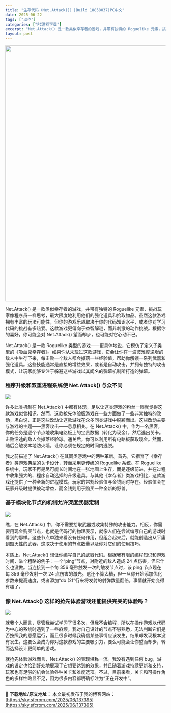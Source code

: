 ```yaml
---
title: "生存代码（Net.Attack()）|Build 18858037|PC中文"
date: 2025-06-22
tags: ["动作"]
categories: ["PC游戏下载"]
excerpt: "Net.Attack() 是一款类似幸存者的游戏，并带有独特的 Roguelike 元素，挑战玩家像程序员一样思考，最大限度地利用他们的强化道具和拾取物品。虽然这款游戏拥有丰富的玩法可能性，但你的游戏乐趣取决于你的代码知识水平，或者你对学习代码的挑战有多热爱。这款游戏更偏向于益智解谜，而非刺激的动作&hellip;"
layout: post
---
```


<img class="aligncenter size-full wp-image-137396" src="https://sky.sfcrom.com/wp-content/uploads/2025/06/2025062208560898.webp" alt="" width="550" height="800" />

Net.Attack() 是一款类似幸存者的游戏，并带有独特的 Roguelike 元素，挑战玩家像程序员一样思考，最大限度地利用他们的强化道具和拾取物品。虽然这款游戏拥有丰富的玩法可能性，但你的游戏乐趣取决于你的代码知识水平，或者你对学习代码的挑战有多热爱。这款游戏更偏向于益智解谜，而非刺激的动作挑战。根据你的喜好，你可能会对 Net.Attack() 望而却步，也可能对它心动不已。

Net.Attack() 是一款 Roguelike 类型的游戏——更具体地说，它模仿了定义子类型的《吸血鬼幸存者》。如果你从未玩过这款游戏，它会让你在一波波难度递增的敌人中生存下来，每击败一个敌人都会掉落一些经验值，帮助你解锁一系列武器和强化道具。这些技能通常是直接的增益效果，或者是自动攻击，并拥有独特的攻击模式，让玩家能够专注于躲避这些游戏以其闻名的弹幕机制所打造的弹幕。
<h3>程序升级和双重进程系统使 Net.Attack() 与众不同</h3>
<img src="https://shared.akamai.steamstatic.com/store_item_assets/steam/apps/3047370/c5f9945dc861a00b160665fc3cfcf5a48635a123/ss_c5f9945dc861a00b160665fc3cfcf5a48635a123.1920x1080.jpg?t=1750419858" />

许多此类机制在 Net.Attack() 中都有体现，足以让这类游戏的粉丝一眼就觉得这款游戏似曾相识。然而，这款抢先体验版游戏在一些方面做了一些非常独特的改动，坦白说，正是这些改动让这款游戏在众多同类游戏中脱颖而出。这些改动主要与游戏的主题——黑客攻击——息息相关。在 Net.Attack() 中，作为一名黑客，你的任务是逐个节点地收集电路板上的宝贵数据（转化为现金），然后逃出关卡。击败沿途的敌人会掉落经验球。通关后，你可以利用所有电路板获取现金。然而，随后会触发本地防火墙，让你必须在规定的时间内逃脱。

我之前描述了 Net.Attack() 在其同类游戏中的两种革新。首先，它摒弃了《幸存者》类游戏典型的关卡设计，转而采用更传统的 Roguelike 系统。在 Roguelike 系统中，玩家不再是尽可能长时间地在一张地图上生存，而是逐级前进，并在过程中收集强大的、程序自动选择的升级道具。与其他《幸存者》类游戏相比，这款游戏还提供了一种全新的进程模式，玩家的常规经验值与金钱同时存在。经验值会在玩家升级时提供被动增益，而金钱则用于购买一种全新的野兽。
<h3>基于模块化节点的机制允许深度武器定制</h3>
<img src="https://shared.akamai.steamstatic.com/store_item_assets/steam/apps/3047370/2e46967efa929af6aa496e9fe16a134ed1dbd870/ss_2e46967efa929af6aa496e9fe16a134ed1dbd870.1920x1080.jpg?t=1750419858" />

瞧，在 Net.Attack() 中，你不需要拾取武器或收集特殊的攻击能力。相反，你需要用现金购买节点，也就是代码行的物理表示，就像人们在尝试编写自己的游戏时看到的那样。这些节点单独来看没有任何作用，但组合起来后，就能创造出从平庸到毁灭性的武器，这取决于使用的节点数量以及你对它们的使用技巧。

本质上，Net.Attack() 想让你编写自己的武器代码。根据我有限的编程知识和游戏时间，举个粗略的例子：一个“ping”节点，对附近的敌人造成 24 点伤害，但它什么也没做。当连接到一个每 356 毫秒触发一次的触发节点时，该 ping 节点现在每 356 毫秒发射一次 24 点伤害的激光。这还不算太糟，但一旦你开始添加优化参数来提高速度，或者添加“do (2)”行来将发射的射弹数量翻倍，事情就开始变得有趣了。
<h3>像 Net.Attack() 这样的抢先体验游戏还能提供完美的体验吗？</h3>
<img src="https://shared.akamai.steamstatic.com/store_item_assets/steam/apps/3047370/dbb29d50ef67b9583b333d2eb6689108baff92b0/ss_dbb29d50ef67b9583b333d2eb6689108baff92b0.1920x1080.jpg?t=1750419858" />

就我个人而言，尽管我尝试学习了很多次，但我不会编程，所以在操作游戏以代码为中心的系统时遇到了一些麻烦。我对自己设计的节点不够熟悉，无法判断它们是否按照我的意愿运行，而且很多时候我确信某些事情应该发生，结果却发现根本没有发生。这要么会成为你对这款游戏的主要吸引力，要么可能会让你望而却步，转而选择设计更简单的游戏。

就抢先体验游戏而言，Net.Attack() 的表现堪称一流。我没有遇到任何 bug，游戏的设定也恰到好处地展现了它想要达到的效果，并且随着游戏持续更新和支持，玩家也有足够的机会体验各种关卡和难度选项。不过，目前来看，关卡和可操作角色的多样性略显不足，因为很多内容都明确标注为“正在开发中”。

---
📖 **下载地址/原文地址：** 本文最初发布于我的博客网站：[https://sky.sfcrom.com/2025/06/137395](https://sky.sfcrom.com/2025/06/137395)

